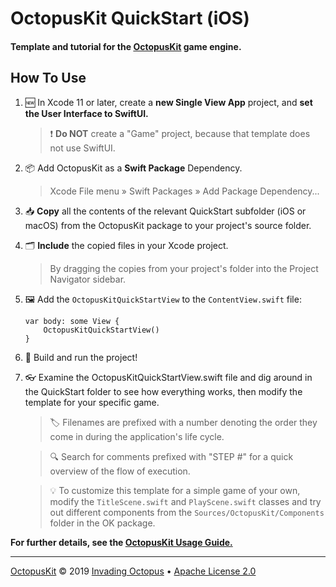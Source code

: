 #  OctopusKit QuickStart (iOS)

#### Template and tutorial for the [OctopusKit][repository] game engine.

## How To Use

1. 🆕 In Xcode 11 or later, create a **new Single View App** project, and **set the User Interface to SwiftUI.**

    > ❗️ **Do NOT** create a "Game" project, because that template does not use SwiftUI.

2. 📦 Add OctopusKit as a **Swift Package** Dependency.
    
    > Xcode File menu » Swift Packages » Add Package Dependency...

3. 📥 **Copy** all the contents of the relevant QuickStart subfolder (iOS or macOS) from the OctopusKit package to your project's source folder. 

4. 🗂 **Include** the copied files in your Xcode project. 

	> By dragging the copies from your project's folder into the Project Navigator sidebar.

5. 🖼 Add the `OctopusKitQuickStartView` to the `ContentView.swift` file:

    ```
    var body: some View {
        OctopusKitQuickStartView()
    }
    ```
	
6. 🚀 Build and run the project!

7. 👓 Examine the OctopusKitQuickStartView.swift file and dig around in the QuickStart folder to see how everything works, then modify the template for your specific game.

    > 🏷 Filenames are prefixed with a number denoting the order they come in during the application's life cycle. 
	
    > 🔍 Search for comments prefixed with "STEP #" for a quick overview of the flow of execution.

    > 💡 To customize this template for a simple game of your own, modify the `TitleScene.swift` and `PlayScene.swift` classes and try out different components from the `Sources/OctopusKit/Components` folder in the OK package.

**For further details, see the [OctopusKit Usage Guide.][usage-guide]**

----

[OctopusKit][repository] © 2019 [Invading Octopus][website] • [Apache License 2.0][license]

[repository]: https://github.com/invadingoctopus/octopuskit
[website]: https://invadingoctopus.io
[license]: https://www.apache.org/licenses/LICENSE-2.0.html

[usage-guide]: https://invadingoctopus.io/octopuskit/documentation/usage.html
